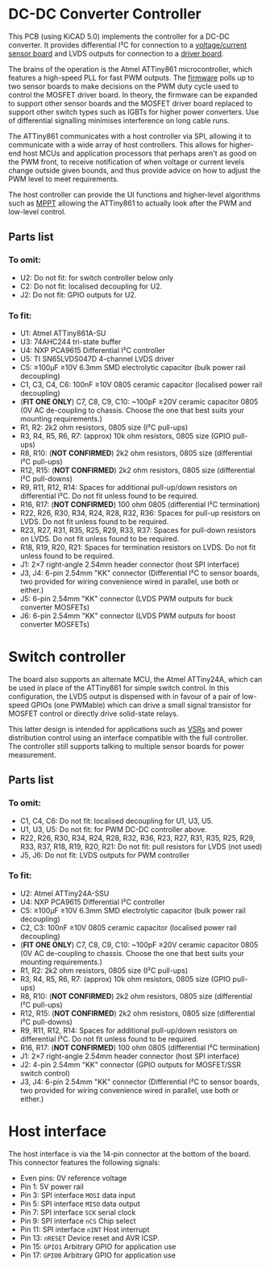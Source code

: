 # DC-DC Converter Controller

This PCB (using KiCAD 5.0) implements the controller for a DC-DC converter.
It provides differential I²C for connection to a [voltage/current sensor
board](https://github.com/sjlongland/dcdcconv-sensor-pcb) and LVDS outputs for
connection to a [driver
board](https://github.com/sjlongland/dcdcconv-driver-pcb).

The brains of the operation is the Atmel ATTiny861 microcontroller, which
features a high-speed PLL for fast PWM outputs.  The
[firmware](https://github.com/sjlongland/dcdcconv-firmware) polls up to two
sensor boards to make decisions on the PWM duty cycle used to control the
MOSFET driver board.  In theory, the firmware can be expanded to support other
sensor boards and the MOSFET driver board replaced to support other switch
types such as IGBTs for higher power converters.  Use of differential
signalling minimises interference on long cable runs.

The ATTiny861 communicates with a host controller via SPI, allowing it to
communicate with a wide array of host controllers.  This allows for higher-end
host MCUs and application processors that perhaps aren't as good on the PWM
front, to receive notification of when voltage or current levels change
outside given bounds, and thus provide advice on how to adjust the PWM level
to meet requirements.

The host controller can provide the UI functions and higher-level algorithms
such as [MPPT](https://en.wikipedia.org/wiki/Maximum_power_point_tracking)
allowing the ATTiny861 to actually look after the PWM and low-level control.

## Parts list

### To omit:

* U2: Do not fit: for switch controller below only
* C2: Do not fit: localised decoupling for U2.
* J2: Do not fit: GPIO outputs for U2.

### To fit:

* U1: Atmel ATTiny861A-SU
* U3: 74AHC244 tri-state buffer
* U4: NXP PCA9615 Differential I²C controller
* U5: TI SN65LVDS047D 4-channel LVDS driver
* C5: ≥100µF ≥10V 6.3mm SMD electrolytic capacitor (bulk power rail decoupling)
* C1, C3, C4, C6: 100nF ≥10V 0805 ceramic capacitor (localised power rail
  decoupling)
* (**FIT ONE ONLY**) C7, C8, C9, C10: ~100pF ≥20V ceramic capacitor 0805 (0V
  AC de-coupling to chassis.  Choose the one that best suits your mounting
  requirements.)
* R1, R2: 2k2 ohm resistors, 0805 size (I²C pull-ups)
* R3, R4, R5, R6, R7: (approx) 10k ohm resistors, 0805 size (GPIO pull-ups)
* R8, R10: (**NOT CONFIRMED**) 2k2 ohm resistors, 0805 size (differential I²C
  pull-ups)
* R12, R15: (**NOT CONFIRMED**) 2k2 ohm resistors, 0805 size (differential I²C
  pull-downs)
* R9, R11, R12, R14: Spaces for additional pull-up/down resistors on
  differential I²C.  Do not fit unless found to be required.
* R16, R17: (**NOT CONFIRMED**) 100 ohm 0805 (differential I²C termination)
* R22, R26, R30, R34, R24, R28, R32, R36: Spaces for pull-up resistors on
  LVDS.  Do not fit unless found to be required.
* R23, R27, R31, R35, R25, R29, R33, R37: Spaces for pull-down resistors on
  LVDS.  Do not fit unless found to be required.
* R18, R19, R20, R21: Spaces for termination resistors on LVDS.  Do not fit
  unless found to be required.
* J1: 2×7 right-angle 2.54mm header connector (host SPI interface)
* J3, J4: 6-pin 2.54mm "KK" connector (Differential I²C to sensor boards,
  two provided for wiring convenience wired in parallel, use both or
  either.)
* J5: 6-pin 2.54mm "KK" connector (LVDS PWM outputs for buck converter
  MOSFETs)
* J6: 6-pin 2.54mm "KK" connector (LVDS PWM outputs for boost converter
  MOSFETs)

# Switch controller

The board also supports an alternate MCU, the Atmel ATTiny24A, which can be
used in place of the ATTiny861 for simple switch control.  In this
configuration, the LVDS output is dispensed with in favour of a pair of
low-speed GPIOs (one PWMable) which can drive a small signal transistor for
MOSFET control or directly drive solid-state relays.

This latter design is intended for applications such as
[VSRs](https://en.wikipedia.org/wiki/Voltage-sensitive_relay) and power
distribution control using an interface compatible with the full controller.
The controller still supports talking to multiple sensor boards for power
measurement.

## Parts list

### To omit:
* C1, C4, C6: Do not fit: localised decoupling for U1, U3, U5.
* U1, U3, U5: Do not fit: for PWM DC-DC controller above.
* R22, R26, R30, R34, R24, R28, R32, R36, R23, R27, R31, R35, R25, R29, R33,
  R37, R18, R19, R20, R21: Do not fit: pull resistors for LVDS (not used)
* J5, J6: Do not fit: LVDS outputs for PWM controller

### To fit:
* U2: Atmel ATTiny24A-SSU
* U4: NXP PCA9615 Differential I²C controller
* C5: ≥100µF ≥10V 6.3mm SMD electrolytic capacitor (bulk power rail decoupling)
* C2, C3: 100nF ≥10V 0805 ceramic capacitor (localised power rail
  decoupling)
* (**FIT ONE ONLY**) C7, C8, C9, C10: ~100pF ≥20V ceramic capacitor 0805 (0V
  AC de-coupling to chassis.  Choose the one that best suits your mounting
  requirements.)
* R1, R2: 2k2 ohm resistors, 0805 size (I²C pull-ups)
* R3, R4, R5, R6, R7: (approx) 10k ohm resistors, 0805 size (GPIO pull-ups)
* R8, R10: (**NOT CONFIRMED**) 2k2 ohm resistors, 0805 size (differential I²C
  pull-ups)
* R12, R15: (**NOT CONFIRMED**) 2k2 ohm resistors, 0805 size (differential I²C
  pull-downs)
* R9, R11, R12, R14: Spaces for additional pull-up/down resistors on
  differential I²C.  Do not fit unless found to be required.
* R16, R17: (**NOT CONFIRMED**) 100 ohm 0805 (differential I²C termination)
* J1: 2×7 right-angle 2.54mm header connector (host SPI interface)
* J2: 4-pin 2.54mm "KK" connector (GPIO outputs for MOSFET/SSR switch control)
* J3, J4: 6-pin 2.54mm "KK" connector (Differential I²C to sensor boards,
  two provided for wiring convenience wired in parallel, use both or
  either.)

# Host interface

The host interface is via the 14-pin connector at the bottom of the board.
This connector features the following signals:

* Even pins: 0V reference voltage
* Pin 1: 5V power rail
* Pin 3: SPI interface `MOSI` data input
* Pin 5: SPI interface `MISO` data output
* Pin 7: SPI interface `SCK` serial clock
* Pin 9: SPI interface `nCS` Chip select
* Pin 11: SPI interface `nINT` Host interrupt
* Pin 13: `nRESET` Device reset and AVR ICSP.
* Pin 15: `GPIO1` Arbitrary GPIO for application use
* Pin 17: `GPIO0` Arbitrary GPIO for application use
